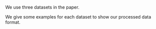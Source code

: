 We use three datasets in the paper.

We give some examples for each dataset to show our processed data format.